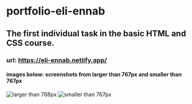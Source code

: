 # portfolio-eli-ennab
## The first individual task in the basic HTML and CSS course.
### url: https://eli-ennab.netlify.app/
#### images below: screenshots from larger than 767px and smaller than 767px
![larger than 768px](https://user-images.githubusercontent.com/113445468/195859812-9977f4b6-2747-4efb-8157-e9088d1fa14d.jpg)
![smaller than 767px](https://user-images.githubusercontent.com/113445468/195859826-464fd05e-b0d1-442c-bb35-c1a7b189e84c.jpg)

